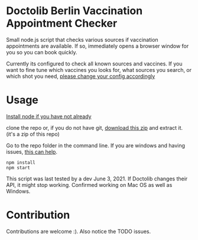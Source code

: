 # Doctolib Berlin Vaccination Appointment Checker

Small node.js script that checks various sources if vaccination appointments are available. If so, immediately opens a browser window for you so you can book quickly.

Currently its configured to check all known sources and vaccines. If you want to fine tune which vaccines you looks for, what sources you search, or which shot you need, [please change your config accordingly](https://github.com/Pita/berlin-vac-appointment-checker/tree/main/src/config.ts)

# Usage

[Install node if you have not already](https://nodejs.org/en/download/)

clone the repo or, if you do not have git, [download this zip](https://github.com/Pita/berlin-vac-appointment-checker/archive/refs/heads/main.zip) and extract it. (it's a zip of this repo)

Go to the repo folder in the command line. If you are windows and having issues, [this can help](https://stackoverflow.com/questions/31217771/change-directory-in-node-js-command-prompt).


```
npm install
npm start
```

This script was last tested by a dev June 3, 2021. If Doctolib changes their API, it might stop working. Confirmed working on Mac OS as well as Windows.

# Contribution

Contributions are welcome :). Also notice the TODO issues.
